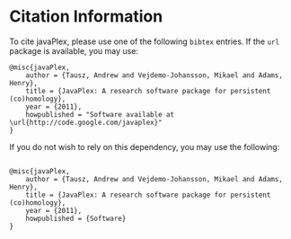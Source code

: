 # Citation Information #

To cite javaPlex, please use one of the following `bibtex` entries. If the `url` package is available, you may use:
```
@misc{javaPlex,
    author = {Tausz, Andrew and Vejdemo-Johansson, Mikael and Adams, Henry},
    title = {JavaPlex: A research software package for persistent (co)homology},
    year = {2011},
    howpublished = "Software available at \url{http://code.google.com/javaplex}"
}
```

If you do not wish to rely on this dependency, you may use the following:
```

@misc{javaPlex,
    author = {Tausz, Andrew and Vejdemo-Johansson, Mikael and Adams, Henry},
    title = {JavaPlex: A research software package for persistent (co)homology},
    year = {2011},
    howpublished = {Software}
}
```